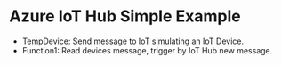 # Azure IoT Hub Simple Example

* TempDevice: Send message to IoT simulating an IoT Device.
* Function1: Read devices message, trigger by IoT Hub new message.
